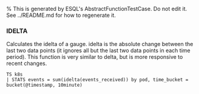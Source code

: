 % This is generated by ESQL's AbstractFunctionTestCase. Do not edit it. See ../README.md for how to regenerate it.

### IDELTA
Calculates the idelta of a gauge. idelta is the absolute change between the last two data points (it ignores all but the last two data points in each time period). This function is very similar to delta, but is more responsive to recent changes.

```esql
TS k8s
| STATS events = sum(idelta(events_received)) by pod, time_bucket = bucket(@timestamp, 10minute)
```
